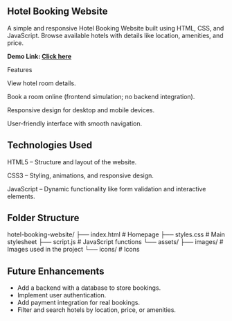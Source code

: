 <h2>Hotel Booking Website</h2>

A simple and responsive Hotel Booking Website built using HTML, CSS, and JavaScript. Browse available hotels with details like location, amenities, and price.

<b>Demo Link: <a href="https://sujata-saini.github.io/bookthehotel">Click here</a></b>

Features

View hotel room details.

Book a room online (frontend simulation; no backend integration).

Responsive design for desktop and mobile devices.

User-friendly interface with smooth navigation.

<h2>Technologies Used</h2>

HTML5 – Structure and layout of the website.

CSS3 – Styling, animations, and responsive design.

JavaScript – Dynamic functionality like form validation and interactive elements.

<h2>Folder Structure</h2>

hotel-booking-website/
├── index.html          # Homepage
├── styles.css          # Main stylesheet
├── script.js           # JavaScript functions
└── assets/
    ├── images/         # Images used in the project
    └── icons/          # Icons

<h2>Future Enhancements</h2>

<ul>
<li>Add a backend with a database to store bookings.</li>

<li>Implement user authentication.</li>

<li>Add payment integration for real bookings.</li>

<li>Filter and search hotels by location, price, or amenities.</li>

    
</ul>
